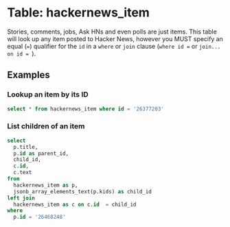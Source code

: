 # Table: hackernews_item

Stories, comments, jobs, Ask HNs and even polls are just items. This table
will look up any item posted to Hacker News, however you MUST specify an equal (`=`) qualifier for the `id` in a `where` or `join` clause (`where id =` or `join... on id = `).

## Examples

### Lookup an item by its ID

```sql
select * from hackernews_item where id = '26377203'
```


### List children of an item
```sql
select 
  p.title,
  p.id as parent_id,
  child_id,
  c.id,
  c.text
from 
  hackernews_item as p,
  jsonb_array_elements_text(p.kids) as child_id
left join
  hackernews_item as c on c.id  = child_id
where
  p.id = '26468248'
```

